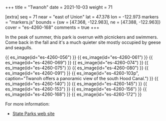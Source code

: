 +++
title = "Twanoh"
date = 2021-10-03
weight = 71

[extra]
seq = 71
near = "east of Union"
lat = 47.378
lon = -122.973
markers = "markers.js"
bounds = {sw = [47.368, -122.983], ne = [47.388, -122.963]}
cover = "es-4260-168"
comments = true
+++

In the peak of summer, this park is overrun with picnickers and swimmers. Come back in the fall and it's a much quieter site mostly occupied by geese and seagulls.

<!-- more -->

{{ es_image(id="es-4260-056") }}
{{ es_image(id="es-4260-061") }}
{{ es_image(id="es-4260-069") }}
{{ es_image(id="es-4260-074") }}
{{ es_image(id="es-4260-075") }}
{{ es_image(id="es-4260-080") }}
{{ es_image(id="es-4260-091") }}
{{ es_image(id="es-4260-103p", caption="Twanoh offers a panoramic view of the south Hood Canal.") }}
{{ es_image(id="es-4260-140") }}
{{ es_image(id="es-4260-145") }}
{{ es_image(id="es-4260-153") }}
{{ es_image(id="es-4260-156") }}
{{ es_image(id="es-4260-168") }}
{{ es_image(id="es-4260-172") }}

For more information:

* [State Parks web site](https://parks.state.wa.us/404/LostLake)
